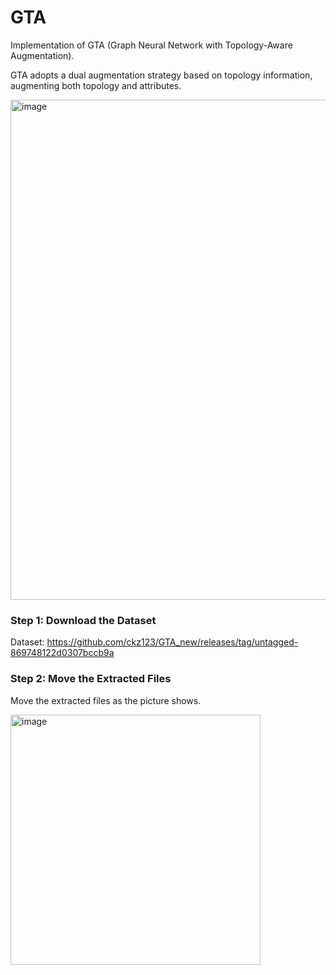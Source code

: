 # GTA
Implementation of GTA (Graph Neural Network with Topology-Aware Augmentation).


GTA adopts a dual augmentation strategy based on topology information, augmenting both topology and attributes.

<img width="800" alt="image" src="https://github.com/user-attachments/assets/b6d22f2f-b3bf-49d1-9cbd-9f0982233ecb" />


### Step 1: Download the Dataset

Dataset: https://github.com/ckz123/GTA_new/releases/tag/untagged-869748122d0307bccb9a

### Step 2: Move the Extracted Files

Move the extracted files as the picture shows.

<img width="400" alt="image" src="https://github.com/user-attachments/assets/52edba0e-d2ff-49ab-b0c1-4f23bd53c1c8" />




